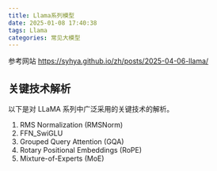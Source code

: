```yaml
---
title: Llama系列模型
date: 2025-01-08 17:40:38
tags: Llama
categories: 常见大模型
---
```

参考网站
https://syhya.github.io/zh/posts/2025-04-06-llama/

## 关键技术解析
以下是对 LLaMA 系列中广泛采用的关键技术的解析。
1. RMS Normalization (RMSNorm)
2. FFN_SwiGLU
3. Grouped Query Attention (GQA)
4. Rotary Positional Embeddings (RoPE)
5. Mixture-of-Experts (MoE)